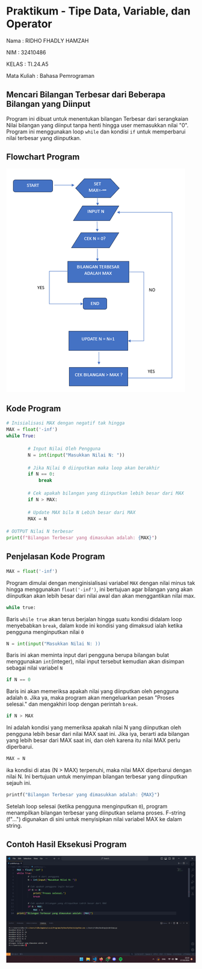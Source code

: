 # Praktikum - Tipe Data, Variable, dan Operator

Nama  : RIDHO FHADLY HAMZAH

NIM   : 32410486

KELAS : TI.24.A5

Mata Kuliah : Bahasa Pemrograman

## Mencari Bilangan Terbesar dari Beberapa Bilangan yang Diinput
Program ini dibuat untuk menentukan bilangan Terbesar dari serangkaian Nilai bilangan yang diinput tanpa henti hingga user memasukkan nilai "0".
Program ini menggunakan loop `while` dan kondisi `if` untuk memperbarui nilai terbesar yang diinputkan.

## Flowchart Program
![foto](https://github.com/Nakii-ru/foto/blob/main/Screenshot%202024-10-20%20153530.png?raw=true)

## Kode Program
```python
# Inisialisasi MAX dengan negatif tak hingga
MAX = float('-inf')
while True:

        # Input Nilai Oleh Pengguna
        N = int(input("Masukkan Nilai N: "))

        # Jika Nilai 0 diinputkan maka loop akan berakhir
        if N == 0:
            break

        # Cek apakah bilangan yang diinputkan lebih besar dari MAX 
        if N > MAX:

        # Update MAX bila N Lebih besar dari MAX
        MAX = N

# OUTPUT Nilai N terbesar
print(f"Bilangan Terbesar yang dimasukan adalah: {MAX}")

```
## Penjelasan Kode Program
```python
MAX = float('-inf')
```
Program dimulai dengan menginisialisasi variabel `MAX` dengan nilai minus tak hingga menggunakan `float('-inf')`, ini bertujuan agar bilangan yang akan diinputkan akan lebih besar dari nilai awal dan akan menggantikan nilai max.
```python
while true:
```
Baris `while true` akan terus berjalan hingga suatu kondisi didalam loop menyebabkan `break`, dalam kode ini kondisi yang dimaksud ialah ketika pengguna menginputkan nilai `0`
```python
N = int(input("Masukkan Nilai N: ))
```
Baris ini akan meminta input dari pengguna berupa bilangan bulat menggunakan `int`(integer), nilai input tersebut kemudian akan disimpan sebagai nilai variabel `N`
```python
if N == 0
```
Baris ini akan memeriksa apakah nilai yang diinputkan oleh pengguna adalah `0`. Jika ya, maka program akan mengeluarkan pesan "Proses selesai." dan mengakhiri loop dengan perintah `break`.
```python
if N > MAX
```
Ini adalah kondisi yang memeriksa apakah nilai N yang diinputkan oleh pengguna lebih besar dari nilai MAX saat ini. Jika iya, berarti ada bilangan yang lebih besar dari MAX saat ini, dan oleh karena itu nilai MAX perlu diperbarui.
```python
MAX = N
```
ika kondisi di atas (N > MAX) terpenuhi, maka nilai MAX diperbarui dengan nilai N. Ini bertujuan untuk menyimpan bilangan terbesar yang diinputkan sejauh ini.
```python
printf("Bilangan Terbesar yang dimasukkan adalah: {MAX}")
```
Setelah loop selesai (ketika pengguna menginputkan `0`), program menampilkan bilangan terbesar yang diinputkan selama proses. F-string (f"...") digunakan di sini untuk menyisipkan nilai variabel MAX ke dalam string.

## Contoh Hasil Eksekusi Program
![foto](https://github.com/Nakii-ru/foto/blob/main/Screenshot%202024-10-17%20222239.png?raw=true)
